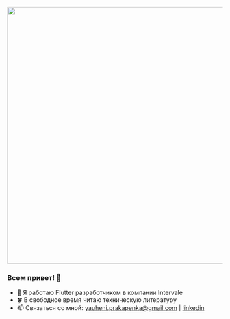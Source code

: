 <p>
  <img src="https://user-images.githubusercontent.com/47568606/147969484-0fea426d-d9fd-494b-8691-9661fb16b6d1.png" width=600
</p> 

### Всем привет! 👋

- 🔭 Я работаю Flutter разработчиком в компании Intervale 
- 🍀 В свободное время читаю техническую литературу
- 📫 Связаться со мной: yauheni.prakapenka@gmail.com | [linkedin](https://www.linkedin.com/in/yauheni-prakapenka/)


<!--
**yauheniprakapenka/yauheniprakapenka** is a ✨ _special_ ✨ repository because its `README.md` (this file) appears on your GitHub profile.

Here are some ideas to get you started:

- 🔭 I’m currently working on ...
- 🌱 I’m currently learning ...
- 👯 I’m looking to collaborate on ...
- 🤔 I’m looking for help with ...
- 💬 Ask me about ...
- 📫 How to reach me: ...
- 😄 Pronouns: ...
- ⚡ Fun fact: ...
-->
